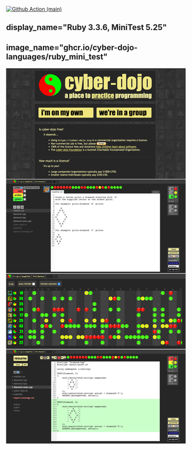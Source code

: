 [![Github Action (main)](https://github.com/cyber-dojo-languages/ruby-minitest/actions/workflows/main.yml/badge.svg)](https://github.com/cyber-dojo-languages/ruby-minitest/actions)

## display_name="Ruby 3.3.6, MiniTest 5.25"
## image_name="ghcr.io/cyber-dojo-languages/ruby_mini_test"

![cyber-dojo.org home page](https://github.com/cyber-dojo/cyber-dojo/blob/master/shared/home_page_snapshot.png)